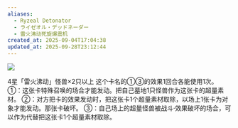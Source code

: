 ```yaml
---
aliases:
  - Ryzeal Detonator
  - ライゼオル・デッドネーダー
  - 雷火沸动死旋爆震机
created_at: 2025-09-04T17:04:38
updated_at: 2025-09-28T23:12:44
---
```


![](https://cdn.233.momobako.com/ygopro/pics/34909328.jpg!half)

4星「雷火沸动」怪兽×2只以上
这个卡名的①③的效果1回合各能使用1次。
①：这张卡特殊召唤的场合才能发动。把自己墓地1只怪兽作为这张卡的超量素材。
②：对方把卡的效果发动时，把这张卡1个超量素材取除，以场上1张卡为对象才能发动。那张卡破坏。
③：自己场上的超量怪兽被战斗·效果破坏的场合，可以作为代替把这张卡1个超量素材取除。

